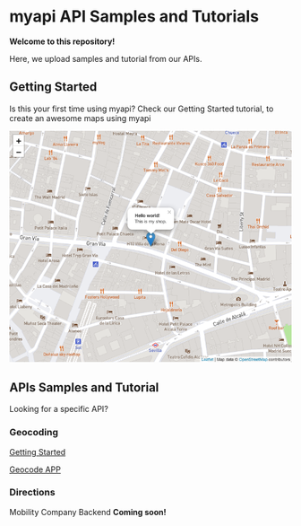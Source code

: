 # myapi API Samples and Tutorials

**Welcome to this repository!**

Here, we upload samples and tutorial from our APIs.

## Getting Started

Is this your first time using myapi? Check our Getting Started tutorial, 
to create an awesome maps using myapi

![Getting Started Map](getting_started/map.png)

## APIs Samples and Tutorial

Looking for a specific API?

### Geocoding

[Getting Started](getting_started)

[Geocode APP](geocoding/geocode_app)

### Directions

Mobility Company Backend **Coming soon!**



